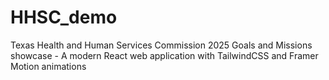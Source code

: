 # HHSC_demo
Texas Health and Human Services Commission 2025 Goals and Missions showcase - A modern React web application with TailwindCSS and Framer Motion animations
